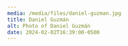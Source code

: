 ```yaml
---
media: /media/files/daniel-guzman.jpg
title: Daniel Guzmán
alt: Photo of Daniel Guzmán
date: 2024-02-02T16:39:00-0500
---
```

